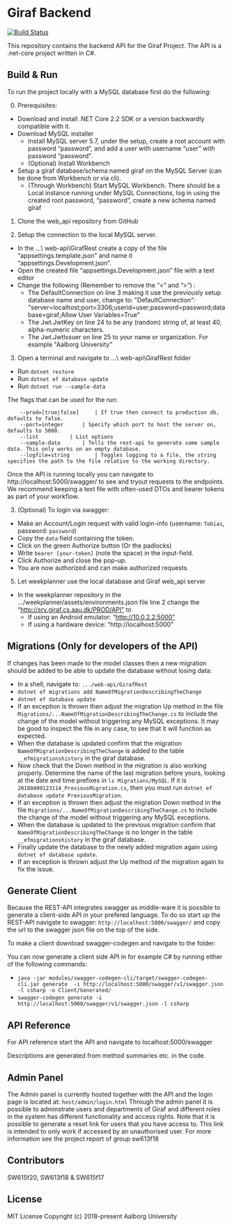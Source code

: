 # Giraf Backend

[![Build Status](https://dev.azure.com/aau-giraf/giraf/_apis/build/status/aau-giraf.web-api?branchName=master)](https://dev.azure.com/aau-giraf/giraf/_build/latest?definitionId=1&branchName=master)

This repository contains the backend API for the Giraf Project. The API is a .net-core project written in C#.

## Build & Run

To run the project locally with a MySQL database first do the following:

0. Prerequisites:
  - Download and install .NET Core 2.2 SDK or a version backwardly compatible with it.
  - Download MySQL installer
  	* Install MySQL server 5.7, under the setup, create a root account with password “password”, and add a user with username “user” with password “password”.
	* (Optional) Install Workbench
  - Setup a giraf database/schema named giraf on the MySQL Server (can be done from Workbench or via cli).
    * (Through Workbench) Start MySQL Workbench. There should be a Local instance running under MySQL Connections, log in using the created root password, “password”, create a new schema named giraf
	
1. Clone the web_api repository from GitHub

2. Setup the connection to the local MySQL server.
  - In the …\ web-api\GirafRest create a copy of the file “appsettings.template.json” and name it “appsettings.Development.json”.
  - Open the created file “appsettings.Development.json” file with a text editor
  - Change the following (Remember to remove the “<” and “>”) : 
    * The DefaultConnection on line 3 making it use the previously setup database name and user, change to: "DefaultConnection": "server=localhost;port=3306;userid=user;password=password;database=giraf;Allow User Variables=True"
    * The Jwt.JwtKey on line 24 to be any (random) string of, at least 40, alpha-numeric characters.
    * The Jwt.JwtIssuer on line 25 to your name or organization. For example "Aalborg University"
 
3. Open a terminal and navigate to …\ web-api\GirafRest folder
  - Run `dotnet restore`
  - Run `dotnet ef database update`
  - Run `dotnet run --sample-data`

The flags that can be used for the run:

        --prod=[true|false]		| If true then connect to production db, defaults to false.
        --port=integer		| Specify which port to host the server on, defaults to 5000.
        --list			| List options
        --sample-data		| Tells the rest-api to generate some sample data. This only works on an empty database.
        --logfile=string		| Toggles logging to a file, the string specifies the path to the file relative to the working directory.

Once the API is running locally you can navigate to http://localhost:5000/swagger/ to see and tryout requests to the endpoints. We recommend keeping a text file with often-used DTOs and bearer tokens as part of your workflow.

3. (Optional) To login via swagger:
  - Make an Account/Login request with valid login-info (username: `Tobias`, password: `password`)
  - Copy the `data` field containing the token.
  - Click on the green Authorize button (Or the padlocks)
  - Write `bearer [your-token]` (note the space) in the input-field. 
  - Click Authorize and close the pop-up. 
  - You are now authorized and can make authorized requests.

5. Let weekplanner use the local database and Giraf web_api server
  - In the weekplanner repository in the …/weekplanner/assets/environments.json file line 2 change the “http://srv.giraf.cs.aau.dk/PROD/API” to 
    * If using an Android emulator: “http://10.0.2.2:5000” 
    * If using a hardware device: “http://localhost:5000”

## Migrations (Only for developers of the API)
If changes has been made to the model classes then a new migration should be added to be able to update the database without losing data:
  - In a shell, navigate to: `.../web-api/GirafRest`
  - `dotnet ef migrations add NameOfMigrationDescribingTheChange`
  - `dotnet ef database update`
  - If an exception is thrown then adjust the migration Up method in the file `Migrations/...NameOfMigrationDescribingTheChange.cs` to include the change of the model without triggering any MySQL exceptions. It may be good to inspect the file in any case, to see that it will function as expected.
  - When the database is updated confirm that the migration `NameOfMigrationDescribingTheChange` is added to the table `__efmigrationshistory` in the giraf database.
  - Now check that the Down method in the migration is also working properly. Determine the name of the last migration before yours, looking at the date and time prefixes in `ls Migrations/MySQL`. If it is `20180409123114_PreviousMigration.cs`, then you must run `dotnet ef database update PreviousMigration`.
  - If an exception is thrown then adjust the migration Down method in the file `Migrations/...NameOfMigrationDescribingTheChange.cs` to include the change of the model without triggering any MySQL exceptions.
  - When the database is updated to the previous migration confirm that `NameOfMigrationDescribingTheChange` is no longer in the table `__efmigrationshistory` in the giraf database.
  - Finally update the database to the newly added migration again using `dotnet ef database update`. 
  - If an exception is thrown adjust the Up method of the migration again to fix the issue. 

## Generate Client
Because the REST-API integrates swagger as middle-ware it is possible to generate a client-side API in your prefered language. To do so start up the REST-API navigate to swagger: `http://localhost:5000/swagger/` and copy the url to the swagger json file on the top of the side.

To make a client download swagger-codegen and navigate to the folder:

You can now generate a client side API in for example C# by running either of the following commands:
  - `java -jar modules/swagger-codegen-cli/target/swagger-codegen-cli.jar generate  -i http://localhost:5000/swagger/v1/swagger.json -l csharp -o Client/Generated/` 
  - `swagger-codegen generate -i http://localhost:5000/swagger/v1/swagger.json -l csharp`

## API Reference

For API reference start the API and navigate to localhost:5000/swagger

Descriptions are generated from method summaries etc. in the code.

## Admin Panel
The Admin panel is currently hosted together with the API and the login page is located at: `host/admin/login.html`
Through the admin panel it is possible to adminstrate users and departments of Giraf and different roles in the system has different functionality and access rights.
Note that it is possible to generate a reset link for users that you have access to. This link is intended to only work if accessed by an unauthorised user.
For more information see the project report of group sw613f18

## Contributors

SW615f20, SW613f18 & SW615f17

## License
MIT License
Copyright (c) 2018-present Aalborg University
